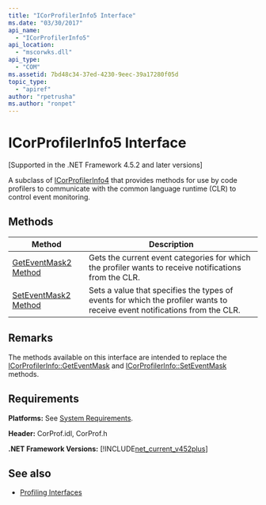 ```yaml
---
title: "ICorProfilerInfo5 Interface"
ms.date: "03/30/2017"
api_name: 
  - "ICorProfilerInfo5"
api_location: 
  - "mscorwks.dll"
api_type: 
  - "COM"
ms.assetid: 7bd48c34-37ed-4230-9eec-39a17280f05d
topic_type: 
  - "apiref"
author: "rpetrusha"
ms.author: "ronpet"
---
```

# ICorProfilerInfo5 Interface
[Supported in the .NET Framework 4.5.2 and later versions]  
  
 A subclass of [ICorProfilerInfo4](../../../../docs/framework/unmanaged-api/profiling/icorprofilerinfo4-interface.md) that provides methods for use by code profilers to communicate with the common language runtime (CLR) to control event monitoring.  
  
## Methods  
  
|Method|Description|  
|------------|-----------------|  
|[GetEventMask2 Method](../../../../docs/framework/unmanaged-api/profiling/icorprofilerinfo5-geteventmask2-method.md)|Gets the current event categories for which the profiler wants to receive notifications from the CLR.|  
|[SetEventMask2 Method](../../../../docs/framework/unmanaged-api/profiling/icorprofilerinfo5-seteventmask2-method.md)|Sets a value that specifies the types of events for which the profiler wants to receive event notifications from the CLR.|  
  
## Remarks  
 The methods available on this interface are intended to replace the [ICorProfilerInfo::GetEventMask](../../../../docs/framework/unmanaged-api/profiling/icorprofilerinfo-geteventmask-method.md) and [ICorProfilerInfo::SetEventMask](../../../../docs/framework/unmanaged-api/profiling/icorprofilerinfo-seteventmask-method.md) methods.  
  
## Requirements  
 **Platforms:** See [System Requirements](../../../../docs/framework/get-started/system-requirements.md).  
  
 **Header:** CorProf.idl, CorProf.h  
  
 **.NET Framework Versions:** [!INCLUDE[net_current_v452plus](../../../../includes/net-current-v452plus-md.md)]  
  
## See also

- [Profiling Interfaces](../../../../docs/framework/unmanaged-api/profiling/profiling-interfaces.md)
